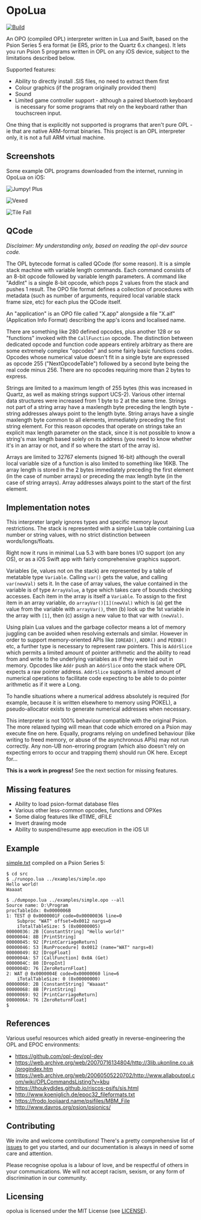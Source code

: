 # OpoLua

[![Build](https://github.com/inseven/opolua/actions/workflows/build.yaml/badge.svg)](https://github.com/inseven/opolua/actions/workflows/build.yaml)

An OPO (compiled OPL) interpreter written in Lua and Swift, based on the Psion Series 5 era format (ie ER5, prior to the Quartz 6.x changes). It lets you run Psion 5 programs written in OPL on any iOS device, subject to the limitations described below.

Supported features:

* Ability to directly install .SIS files, no need to extract them first
* Colour graphics (if the program originally provided them)
* Sound
* Limited game controller support - although a paired bluetooth keyboard is necessary for some programs that rely on the keyboard rather than touchscreen input.

One thing that is explicitly not supported is programs that aren't pure OPL - ie that are native ARM-format binaries. This project is an OPL interpreter only, it is not a full ARM virtual machine.

## Screenshots

Some example OPL programs downloaded from the internet, running in OpoLua on iOS:

![Jumpy! Plus](screenshots/jumpy-plus.png)

![Vexed](screenshots/vexed.png)

![Tile Fall](screenshots/tile-fall.png)

## QCode

_Disclaimer: My understanding only, based on reading the opl-dev source code._

The OPL bytecode format is called QCode (for some reason). It is a simple stack machine with variable length commands. Each command consists of an 8-bit opcode followed by variable length parameters. A command like "AddInt" is a single 8-bit opcode, which pops 2 values from the stack and pushes 1 result. The OPO file format defines a collection of procedures with metadata (such as number of arguments, required local variable stack frame size, etc) for each plus the QCode itself.

An "application" is an OPO file called "X.app" alongside a file "X.aif" (Application Info Format) describing the app's icons and localised name.

There are something like 280 defined opcodes, plus another 128 or so "functions" invoked with the `CallFunction` opcode. The distinction between dedicated opcode and function code appears entirely arbitrary as there are some extremely complex "opcodes" and some fairly basic functions codes. Opcodes whose numerical value doesn't fit in a single byte are expressed as opcode 255 ("NextOpcodeTable") followed by a second byte being the real code minus 256. There are no opcodes requiring more than 2 bytes to express.

Strings are limited to a maximum length of 255 bytes (this was increased in Quartz, as well as making strings support UCS-2). Various other internal data structures were increased from 1 byte to 2 at the same time. Strings not part of a string array have a maxlength byte preceding the length byte - string addresses always point to the length byte. String arrays have a single maxlength byte common to all elements, immediately preceding the first string element. For this reason opcodes that operate on strings take an explicit max length parameter on the stack, since it is not possible to know a string's max length based solely on its address (you need to know whether it's in an array or not, and if so where the start of the array is).

Arrays are limited to 32767 elements (signed 16-bit) although the overall local variable size of a function is also limited to something like 16KB. The array length is stored in the 2 bytes immediately preceding the first element (in the case of number arrays) or preceding the max length byte (in the case of string arrays). Array addresses always point to the start of the first element.

## Implementation notes

This interpreter largely ignores types and specific memory layout restrictions. The stack is represented with a simple Lua table containing Lua number or string values, with no strict distinction between words/longs/floats.

Right now it runs in minimal Lua 5.3 with bare bones I/O support (on any OS), or as a iOS Swift app with fairly comprehensive graphics support.

Variables (ie, values not on the stack) are represented by a table of metatable type `Variable`. Calling `var()` gets the value, and calling `var(newVal)` sets it. In the case of array values, the value contained in the variable is of type `ArrayValue`, a type which takes care of bounds checking accesses. Each item in the array is itself a `Variable`. To assign to the first item in an array variable, do `arrayVar()[1](newVal)` which is (a) get the value from the variable with `arrayVar()`, then (b) look up the 1st variable in the array with `[1]`, then (c) assign a new value to that var with `(newVal)`.

Using plain Lua values and the garbage collector means a lot of memory juggling can be avoided when resolving externals and similar. However in order to support memory-oriented APIs like `IOREAD()`, `ADDR()` and `PEEKB()` etc, a further type is necessary to represent raw pointers. This is `AddrSlice` which permits a limited amount of pointer arithmetic and the ability to read from and write to the underlying variables as if they were laid out in memory. Opcodes like `Addr` push an `AddrSlice` onto the stack where OPL expects a raw pointer address. `AddrSlice` supports a limited amount of numerical operations to facilitate code expecting to be able to do pointer arithmetic as if it were a Long.

To handle situations where a numerical address absolutely is required (for example, because it is written elsewhere to memory using POKEL), a pseudo-allocator exists to generate numerical addresses when necessary.

This interpreter is not 100% behaviour compatible with the original Psion. The more relaxed typing will mean that code which errored on a Psion may execute fine on here. Equally, programs relying on undefined behaviour (like writing to freed memory, or abuse of the asynchronous APIs) may not run correctly. Any non-UB non-erroring program (which also doesn't rely on expecting errors to occur and trapping them) should run OK here. Except for...

**This is a work in progress!** See the next section for missing features.

## Missing features

* Ability to load psion-format database files
* Various other less-common opcodes, functions and OPXes
* Some dialog features like dTIME, dFILE
* Invert drawing mode
* Ability to suspend/resume app execution in the iOS UI

## Example

[simple.txt](examples/simple.txt) compiled on a Psion Series 5:

```
$ cd src
$ ./runopo.lua ../examples/simple.opo
Hello world!
Waaaat

$ ./dumpopo.lua ../examples/simple.opo --all
Source name: D:\Program
procTableIdx: 0x0000006B
1: TEST @ 0x0000001F code=0x00000036 line=0
    Subproc "WAT" offset=0x0012 nargs=0
    iTotalTableSize: 5 (0x00000005)
00000036: 2B [ConstantString] "Hello world!"
00000044: 8B [PrintString]
00000045: 92 [PrintCarriageReturn]
00000046: 53 [RunProcedure] 0x0012 (name="WAT" nargs=0)
00000049: 82 [DropFloat]
0000004A: 57 [CallFunction] 0x0A (Get)
0000004C: 80 [DropInt]
0000004D: 76 [ZeroReturnFloat]
2: WAT @ 0x0000004E code=0x00000060 line=6
    iTotalTableSize: 0 (0x00000000)
00000060: 2B [ConstantString] "Waaaat"
00000068: 8B [PrintString]
00000069: 92 [PrintCarriageReturn]
0000006A: 76 [ZeroReturnFloat]
$
```

## References

Various useful resources which aided greatly in reverse-engineering the OPL and EPOC environments:

* https://github.com/opl-dev/opl-dev
* https://web.archive.org/web/20070716134804/http://3lib.ukonline.co.uk/progindex.htm
* https://web.archive.org/web/20060505220702/http://www.allaboutopl.com/wiki/OPLCommandsListing?v=kbu
* https://thoukydides.github.io/riscos-psifs/sis.html
* http://www.koeniglich.de/epoc32_fileformats.txt
* https://frodo.looijaard.name/psifiles/MBM_File
* http://www.davros.org/psion/psionics/

## Contributing

We invite and welcome contributions! There's a pretty comprehensive list of [issues](https://github.com/inseven/opolua/issues) to get you started, and our documentation is always in need of some care and attention.

Please recognise opolua is a labour of love, and be respectful of others in your communications. We will not accept racism, sexism, or any form of discrimination in our community.

## Licensing

opolua is licensed under the MIT License (see [LICENSE](LICENSE)).
